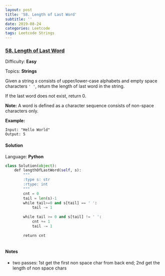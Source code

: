 ```yaml
---
layout: post
title: '58. Length of Last Word'
subtitle: ''
date: 2019-08-24
categories: Leetcode
tags: Leetcode Strings
---
```

### [58\. Length of Last Word](https://leetcode.com/problems/length-of-last-word/)

Difficulty: **Easy**

Topics: **Strings**


Given a string _s_ consists of upper/lower-case alphabets and empty space characters `' '`, return the length of last word in the string.

If the last word does not exist, return 0.

**Note:** A word is defined as a character sequence consists of non-space characters only.

**Example:**

```
Input: "Hello World"
Output: 5
```


#### Solution

Language: **Python**

```python
class Solution(object):
    def lengthOfLastWord(self, s):
        """
        :type s: str
        :rtype: int
        """
        cnt = 0
        tail = len(s)-1
        while tail>=0 and s[tail] == ' ':
            tail -= 1
        
        while tail >= 0 and s[tail] != ' ':
            cnt += 1
            tail -= 1
        
        return cnt
​
```
#### Notes
- two passes: 1st get the first non space char from back end; 2nd get the length of non space chars
